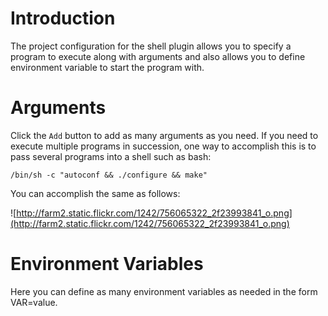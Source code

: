 # Introduction #

The project configuration for the shell plugin allows you to specify a program to execute along with arguments and also allows you to define environment variable to start the program with.

# Arguments #

Click the `Add` button to add as many arguments as you need.  If you need to execute multiple programs in succession, one way to accomplish this is to pass several programs into a shell such as bash:
```
/bin/sh -c "autoconf && ./configure && make"
```

You can accomplish the same as follows:

![http://farm2.static.flickr.com/1242/756065322_2f23993841_o.png](http://farm2.static.flickr.com/1242/756065322_2f23993841_o.png)

# Environment Variables #

Here you can define as many environment variables as needed in the form VAR=value.